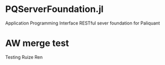 # PQServerFoundation.jl
Application Programming Interface RESTful sever foundation for Paliquant

# AW merge test

Testing Ruize Ren
